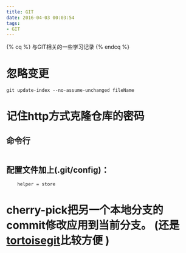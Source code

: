 ```yaml
---
title: GIT
date: 2016-04-03 00:03:54
tags: 
- GIT
---
```

{% cq %} 与GIT相关的一些学习记录 {% endcq %}
<!--more-->
# 忽略变更
```git update-index --assume-unchanged fileName
git update-index --no-assume-unchanged fileName
```

# 记住http方式克隆仓库的密码
## 命令行
```git config credential.helper store
```
## 配置文件加上(.git/config)：
```[credential]
    helper = store
```

# cherry-pick把另一个本地分支的commit修改应用到当前分支。  (还是[tortoisegit](https://tortoisegit.org/)比较方便 )
```git cherry-pick <commit id>
```
